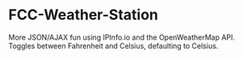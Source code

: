 # FCC-Weather-Station
More JSON/AJAX fun using IPInfo.io and the OpenWeatherMap API.
Toggles between Fahrenheit and Celsius, defaulting to Celsius.
